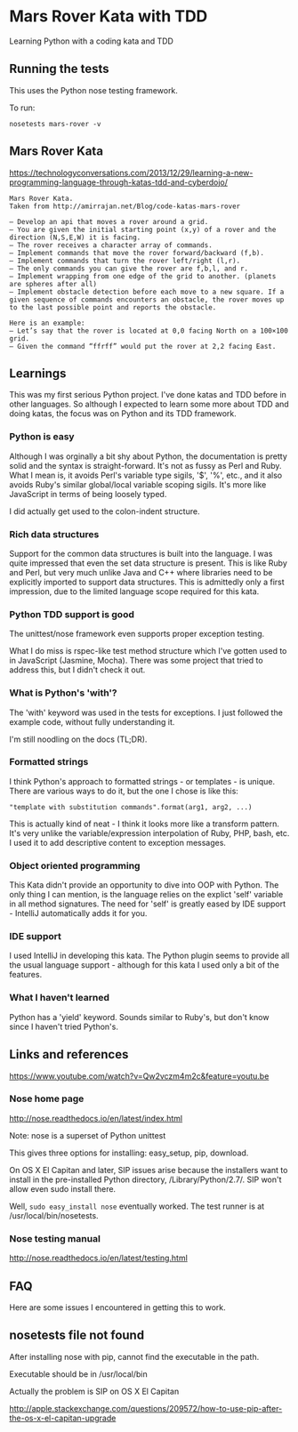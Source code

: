 # Mars Rover Kata with TDD

Learning Python with a coding kata and TDD

## Running the tests

This uses the Python nose testing framework.

To run:

```nosetests mars-rover -v```

## Mars Rover Kata

https://technologyconversations.com/2013/12/29/learning-a-new-programming-language-through-katas-tdd-and-cyberdojo/

```
Mars Rover Kata.
Taken from http://amirrajan.net/Blog/code-katas-mars-rover

– Develop an api that moves a rover around a grid.
– You are given the initial starting point (x,y) of a rover and the direction (N,S,E,W) it is facing.
– The rover receives a character array of commands.
– Implement commands that move the rover forward/backward (f,b).
– Implement commands that turn the rover left/right (l,r).
– The only commands you can give the rover are f,b,l, and r.
– Implement wrapping from one edge of the grid to another. (planets are spheres after all)
– Implement obstacle detection before each move to a new square. If a given sequence of commands encounters an obstacle, the rover moves up to the last possible point and reports the obstacle.

Here is an example:
– Let’s say that the rover is located at 0,0 facing North on a 100×100 grid.
– Given the command “ffrff” would put the rover at 2,2 facing East.
```

## Learnings

This was my first serious Python project. 
I've done katas and TDD before in other languages.
So although I expected to learn some more about TDD and doing katas, the focus was on Python and its TDD framework.

### Python is easy

Although I was orginally a bit shy about Python, the documentation is pretty solid and the syntax is straight-forward.
It's not as fussy as Perl and Ruby. What I mean is, it avoids Perl's variable type sigils, '$', '%', etc.,
and it also avoids Ruby's similar global/local variable scoping sigils.
It's more like JavaScript in terms of being loosely typed.

I did actually get used to the colon-indent structure.

### Rich data structures

Support for the common data structures is built into the language.
I was quite impressed that even the set data structure is present.
This is like Ruby and Perl, but very much unlike Java and C++ where libraries need to be explicitly imported to support data structures.
This is admittedly only a first impression, due to the limited language scope required for this kata.

### Python TDD support is good

The unittest/nose framework even supports proper exception testing.

What I do miss is rspec-like test method structure which I've gotten used to in JavaScript (Jasmine, Mocha).
There was some project that tried to address this, but I didn't check it out.

### What is Python's 'with'?

The 'with' keyword was used in the tests for exceptions. 
I just followed the example code, without fully understanding it.

I'm still noodling on the docs (TL;DR).

### Formatted strings

I think Python's approach to formatted strings - or templates - is unique.
There are various ways to do it, but the one I chose is like this:

```"template with substitution commands".format(arg1, arg2, ...)```

This is actually kind of neat - I think it looks more like a transform pattern.
It's very unlike the variable/expression interpolation of Ruby, PHP, bash, etc.
I used it to add descriptive content to exception messages.

### Object oriented programming

This Kata didn't provide an opportunity to dive into OOP with Python.
The only thing I can mention, is the language relies on the explict 'self' variable in all method signatures.
The need for 'self' is greatly eased by IDE support - IntelliJ automatically adds it for you.

### IDE support

I used IntelliJ in developing this kata. 
The Python plugin seems to provide all the usual language support - although for this kata I used only a bit of the features.

### What I haven't learned

Python has a 'yield' keyword. Sounds similar to Ruby's, but don't know since I haven't tried Python's.

## Links and references

https://www.youtube.com/watch?v=Qw2vczm4m2c&feature=youtu.be

### Nose home page

http://nose.readthedocs.io/en/latest/index.html

Note: nose is a superset of Python unittest

This gives three options for installing: easy_setup, pip, download.

On OS X El Capitan and later, SIP issues arise because the installers want to install in the pre-installed
Python directory, /Library/Python/2.7/. SIP won't allow even sudo install there.

Well, ``sudo easy_install nose`` eventually worked.
The test runner is at /usr/local/bin/nosetests.

### Nose testing manual

http://nose.readthedocs.io/en/latest/testing.html

## FAQ

Here are some issues I encountered in getting this to work.

## nosetests file not found

After installing nose with pip, cannot find the executable in the path.

Executable should be in /usr/local/bin

Actually the problem is SIP on OS X El Capitan

http://apple.stackexchange.com/questions/209572/how-to-use-pip-after-the-os-x-el-capitan-upgrade
